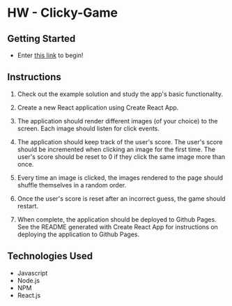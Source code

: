 # HW - Clicky-Game

## Getting Started
- Enter [this link](http://erichan.github.io/clicky-game) to begin!

## Instructions

1. Check out the example solution and study the app's basic functionality.

1. Create a new React application using Create React App.

1. The application should render different images (of your choice) to the screen. Each image should listen for click events.

1. The application should keep track of the user's score. The user's score should be incremented when clicking an image for the first time. The user's score should be reset to 0 if they click the same image more than once.

1. Every time an image is clicked, the images rendered to the page should shuffle themselves in a random order.

1. Once the user's score is reset after an incorrect guess, the game should restart.

1. When complete, the application should be deployed to Github Pages. See the README generated with Create React App for instructions on deploying the application to Github Pages.

## Technologies Used
- Javascript
- Node.js
- NPM
- React.js
